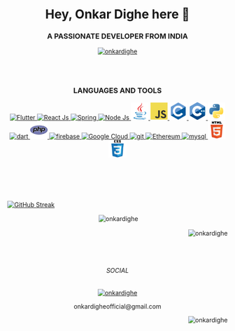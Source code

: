 <h1 align="center">Hey, Onkar Dighe here 👋 </h1>
<h3 align="center">A PASSIONATE DEVELOPER FROM INDIA </h3>


<p align="center"> 
<a href="https://github.com/onkardighe"><img src="https://github-profile-trophy.vercel.app/?username=onkardighe&row=1&column=7&theme=darkhub&no-bg=true" alt="onkardighe" /></a> </p><br><br>
<h3 align="center">LANGUAGES AND TOOLS</h3>

<p align="center">
<a href="https://github.com/onkardighe" target="_blank"> <img src="https://www.vectorlogo.zone/logos/flutterio/flutterio-icon.svg" alt="Flutter" width="40" height="40"/> </a> 
<a href="https://github.com/onkardighe" target="_blank"> <img src="https://www.vectorlogo.zone/logos/reactjs/reactjs-icon.svg" alt="React Js" width="40" height="40"/> </a> 
<a href="https://github.com/onkardighe" target="_blank"> <img src="https://www.vectorlogo.zone/logos/springio/springio-icon.svg" alt="Spring" width="40" height="40"/> </a> 
<a href="https://github.com/onkardighe" target="_blank"> <img src="https://www.vectorlogo.zone/logos/nodejs/nodejs-ar21.svg" alt="Node Js" /> </a> 
<a href="https://github.com/onkardighe" target="_blank"> <img src="https://raw.githubusercontent.com/devicons/devicon/master/icons/java/java-original.svg" alt="java" width="40" height="40"/> </a> 
<a href="https://github.com/onkardighe" target="_blank"> <img src="https://raw.githubusercontent.com/devicons/devicon/master/icons/javascript/javascript-original.svg" alt="javascript" width="40" height="40"/> </a> 
<a href="https://github.com/onkardighe" target="_blank"> <img src="https://raw.githubusercontent.com/devicons/devicon/master/icons/c/c-original.svg" alt="c" width="40" height="40"/> </a> 
<a href="https://github.com/onkardighe" target="_blank"> <img src="https://raw.githubusercontent.com/devicons/devicon/master/icons/cplusplus/cplusplus-original.svg" alt="cplusplus" width="40" height="40"/> </a> 
<a href="https://github.com/onkardighe" target="_blank"> <img src="https://raw.githubusercontent.com/devicons/devicon/master/icons/python/python-original.svg" alt="python" width="40" height="40"/> </a>
<a href="https://github.com/onkardighe" target="_blank"> <img src="https://www.vectorlogo.zone/logos/dartlang/dartlang-icon.svg" alt="dart" width="40" height="40"/> </a>
</a> <a href="https://github.com/onkardighe" target="_blank"> <img src="https://raw.githubusercontent.com/devicons/devicon/master/icons/php/php-original.svg" alt="php" width="40" height="40"/> </a> 
<a href="https://github.com/onkardighe" target="_blank"> <img src="https://www.vectorlogo.zone/logos/firebase/firebase-icon.svg" alt="firebase" width="40" height="40"/> </a> 
<a href="https://github.com/onkardighe" target="_blank"> <img src="https://www.vectorlogo.zone/logos/google_cloud/google_cloud-icon.svg" alt="Google Cloud" width="40" height="40"/> </a> 
<a href="https://github.com/onkardighe" target="_blank"> <img src="https://www.vectorlogo.zone/logos/git-scm/git-scm-icon.svg" alt="git" width="40" height="40"/> </a> 
<a href="https://github.com/onkardighe" target="_blank"> <img src="https://www.vectorlogo.zone/logos/ethereum/ethereum-icon.svg" alt="Ethereum" width="40" height="40"/> </a> 
<a href="https://github.com/onkardighe" target="_blank"> <img src="https://www.vectorlogo.zone/logos/mysql/mysql-official.svg" alt="mysql" height="40"/> </a>
<a href="https://github.com/onkardighe" target="_blank"> <img src="https://raw.githubusercontent.com/devicons/devicon/master/icons/html5/html5-original-wordmark.svg" alt="html5" width="40" height="40"/> 
<a href="https://github.com/onkardighe" target="_blank"> <img src="https://raw.githubusercontent.com/devicons/devicon/master/icons/css3/css3-original-wordmark.svg" alt="css3" width="40" height="40"/> </a></p>
<br><br><br><br>



[![GitHub Streak](https://github-readme-streak-stats.herokuapp.com?user=onkardighe&theme=radical)](https://github.com/onkardighe)


<p align="center">&nbsp;<img align="center" src="https://github-readme-stats.vercel.app/api?username=onkardighe&show_icons=true&locale=en&theme=radical" alt="onkardighe" /></p>



<p align="right"><img align="center" src="https://github-readme-stats.vercel.app/api/top-langs?username=onkardighe&show_icons=true&locale=en&layout=compact&theme=radical" alt="onkardighe" target="https://github.com/onkardighe"/></p><br><br>



<h6 align="center">SOCIAL</h6>

<p align="center">
<a href="https://linkedin.com/in/onkardighe" target="blank"><img align="center" src="https://raw.githubusercontent.com/rahuldkjain/github-profile-readme-generator/master/src/images/icons/Social/linked-in-alt.svg" alt="onkardighe" height="30" width="40" /></a>
<!-- <a href="https://www.codechef.com/users/onkardighe" target="blank"><img align="center" src="assets/img/codechef.png" alt="onkardighe" height="30" width="40" /></a> -->
</p>
<p align="center">onkardigheofficial@gmail.com</p>

<p align="right"> <img src="https://komarev.com/ghpvc/?username=onkardighe&label=PROFILE+VIEWS&color=ff69b4&style=flat" alt="onkardighe" /> </p>

